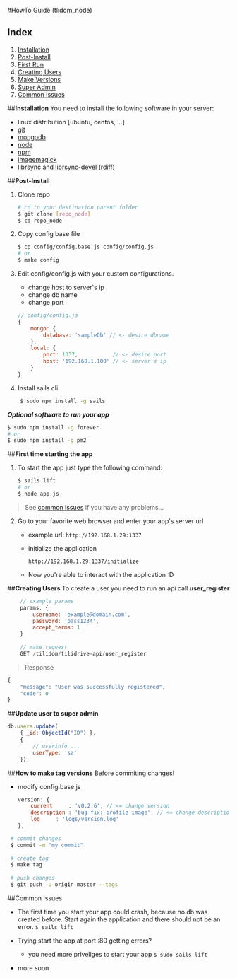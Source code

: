 #HowTo Guide (tlidom_node)

## Index
1. [Installation](https://github.com/g3org3/betadelte/blob/master/README.md#installation)
2. [Post-Install](https://github.com/g3org3/betadelte/blob/master/README.md#post-install)
3. [First Run](https://github.com/g3org3/betadelte/blob/master/README.md#first-time-starting-the-app)
4. [Creating Users](https://github.com/g3org3/betadelte/blob/master/README.md#creating-users)
5. [Make Versions](https://github.com/g3org3/betadelte/blob/master/README.md#how-to-make-tag-versions) 
6. [Super Admin](https://github.com/g3org3/betadelte/blob/master/README.md#update-user-to-super-admin)
7. [Common Issues](https://github.com/g3org3/betadelte/blob/master/README.md#common-issues)

##**Installation**
You need to install the following software in your server:
+ linux distribution [ubuntu, centos, ...]
+ [git](http://git-scm.com)
+ [mongodb](https://www.mongodb.org)
+ [node](https://nodejs.org)
+ [npm](https://nodejs.org)
+ [imagemagick](http://www.imagemagick.org)
+ [librsync and librsync-devel](http://www.howtoinstall.co/en/ubuntu/trusty/main/librsync-dev/) [(rdiff)](https://www.npmjs.com/package/rdiff)

##**Post-Install**

1. Clone repo
	``` sh
	# cd to your destination parent folder
	$ git clone [repo_node]
	$ cd repo_node
	```

2. Copy config base file
	``` sh
	$ cp config/config.base.js config/config.js
	# or
	$ make config
	```

3. Edit config/config.js with your custom configurations.
	+ change host to server's ip
	+ change db name
	+ change port
	``` javascript
	// config/config.js
	{
		mongo: {
			database: 'sampleDb' // <- desire dbname 
		},
		local: {
			port: 1337,           // <- desire port
			host: '192.168.1.100' // <- server's ip
		}
	}
	```
4. Install sails cli
``` sh
	$ sudo npm install -g sails
```
	
**_Optional software to run your app_**
``` sh
$ sudo npm install -g forever
# or
$ sudo npm install -g pm2
```

##**First time starting the app**
1. To start the app just type the following command:
	``` sh
	$ sails lift
	# or
	$ node app.js
	```
> See [common issues](https://github.com/g3org3/betadelte/blob/master/README.md#common-issues) if you have any problems...

2. Go to your favorite web browser and enter your app's server url
	+ example url: `http://192.168.1.29:1337`
	+ initialize the application

		```
		http://192.168.1.29:1337/initialize
		```
	+ Now you're able to interact with the application :D


##**Creating Users**
To create a user you need to run an api call **user_register**
``` javascript
	// example params
	params: {
		username: 'example@domain.com',
		password: 'pass1234',
		accept_terms: 1
	}
	
	// make request
	GET /tilidom/tilidrive-api/user_register
```
> Response
``` javascript
{
    "message": "User was successfully registered",
    "code": 0
}
```

##**Update user to super admin**
``` javascript
db.users.update(
	{ _id: ObjectId("ID") },
	{
		// userinfo ...
		userType: 'sa'	
	});
```

##**How to make tag versions**
Before commiting changes!
+ modify config.base.js

	```javascript
	version: {
		current		: 'v0.2.6', // <= change version
		description	: 'bug fix: profile image', // <= change description of new version
		log		: 'logs/version.log'
	},
	```
```sh
 # commit changes
 $ commit -m "my commit"
 
 # create tag
 $ make tag
 
 # push changes
 $ git push -u origin master --tags
```

##Common Issues
+ The first time you start your app could crash, because no db was created before. Start again the application and there should not be an error.
	`$ sails lift`

+ Trying start the app at port :80 getting errors?
	+ you need more priveliges to start your app
	`$ sudo sails lift`

+ more soon

